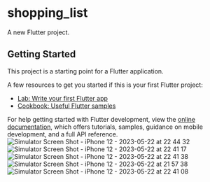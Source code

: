 # shopping_list

A new Flutter project.

## Getting Started

This project is a starting point for a Flutter application.

A few resources to get you started if this is your first Flutter project:

- [Lab: Write your first Flutter app](https://docs.flutter.dev/get-started/codelab)
- [Cookbook: Useful Flutter samples](https://docs.flutter.dev/cookbook)

For help getting started with Flutter development, view the
[online documentation](https://docs.flutter.dev/), which offers tutorials,
samples, guidance on mobile development, and a full API reference.
![Simulator Screen Shot - iPhone 12 - 2023-05-22 at 22 44 32](https://github.com/ridelkombem/shopping_list_restAPI/assets/92898115/4f38fc84-97cb-4b1d-ad26-4e6cd3b029ab)
![Simulator Screen Shot - iPhone 12 - 2023-05-22 at 22 41 17](https://github.com/ridelkombem/shopping_list_restAPI/assets/92898115/edb74fe2-7158-4439-a25a-077b4213afb4)
![Simulator Screen Shot - iPhone 12 - 2023-05-22 at 22 41 38](https://github.com/ridelkombem/shopping_list_restAPI/assets/92898115/695cd752-63d6-4199-a52b-1b87bd79dafb)
![Simulator Screen Shot - iPhone 12 - 2023-05-22 at 21 57 38](https://github.com/ridelkombem/shopping_list_restAPI/assets/92898115/c4d2c049-26f1-43de-9274-89d0c1479a40)
![Simulator Screen Shot - iPhone 12 - 2023-05-22 at 22 41 08](https://github.com/ridelkombem/shopping_list_restAPI/assets/92898115/0ebd89c5-9b32-4eed-a521-9c70e0a45824)
